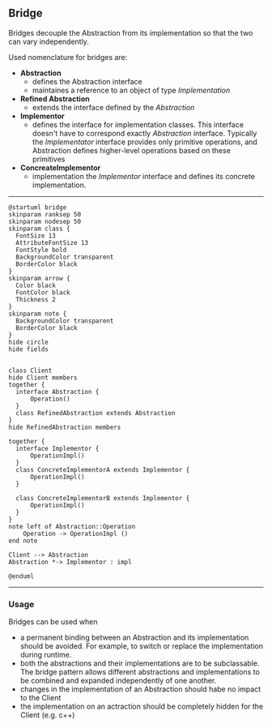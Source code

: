 ## Bridge

Bridges decouple the Abstraction from its implementation so that the two can vary independently.

Used nomenclature for bridges are:

* **Abstraction**
  * defines the Abstraction interface
  * maintaines a reference to an object of type *Implementation*
* **Refined Abstraction**
  * extends the interface defined by the *Abstraction*
* **Implementor**
  * defines the interface for implementation classes. This interface doesn't have to correspond exactly *Abstraction* interface. Typically the *Implementator* interface provides only primitive operations, and Abstraction defines higher-level operations based on these primitives
* **ConcreateImplementor**
  * implementation the *Implementor* interface and defines its concrete implementation.

---

```plantuml
@startuml bridge
skinparam ranksep 50
skinparam nodesep 50
skinparam class {
  FontSize 13
  AttributeFontSize 13
  FontStyle bold
  BackgroundColor transparent
  BorderColor black
}
skinparam arrow {
  Color black
  FontColor black
  Thickness 2
}
skinparam note {
  BackgroundColor transparent
  BorderColor black
}
hide circle
hide fields


class Client
hide Client members
together {
  interface Abstraction {
      Operation()
  }
  class RefinedAbstraction extends Abstraction
}
hide RefinedAbstraction members

together {
  interface Implementor {
      OperationImpl()
  }
  class ConcreteImplementorA extends Implementor {
      OperationImpl()
  }

  class ConcreteImplementorB extends Implementor {
      OperationImpl()
  }
}
note left of Abstraction::Operation
    Operation -> OperationImpl ()
end note

Client --> Abstraction
Abstraction *-> Implementor : impl

@enduml
```

---

### Usage

Bridges can be used when

* a permanent binding between an Abstraction and its implementation should be avoided. For example, to switch or replace the implementation during runtime.
* both the abstractions and their implementations are to be subclassable. The bridge pattern allows different abstractions and implementations to be combined and expanded independently of one another.
* changes in the implementation of an Abstraction should habe no impact to the Client
* the implementation on an actraction should be completely hidden for the Client (e.g. c++)
 
